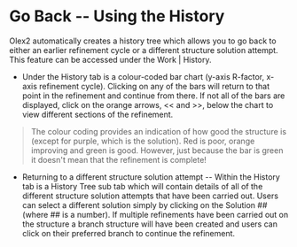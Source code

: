 # Go Back -- Using the History
Olex2 automatically creates a history tree which allows you to go back to either an earlier refinement cycle or a different structure solution attempt. This feature can be accessed under the Work | History.
- Under the History tab is a colour-coded bar chart (y-axis R-factor, x-axis refinement cycle). Clicking on any of the bars will return to that point in the refinement and continue from there. If not all of the bars are displayed, click on the orange arrows, << and >>, below the chart to view different sections of the refinement.
>The colour coding provides an indication of how good the structure is (except for purple, which is the solution). Red is poor, orange improving and green is good. However, just because the bar is green it doesn't mean that the refinement is complete!
- Returning to a different structure solution attempt -- Within the History tab is a History Tree sub tab which will contain details of all of the different structure solution attempts that have been carried out. Users can select a different solution simply by clicking on the Solution ## (where ## is a number). If multiple refinements have been carried out on the structure a branch structure will have been created and users can click on their preferred branch to continue the refinement.
